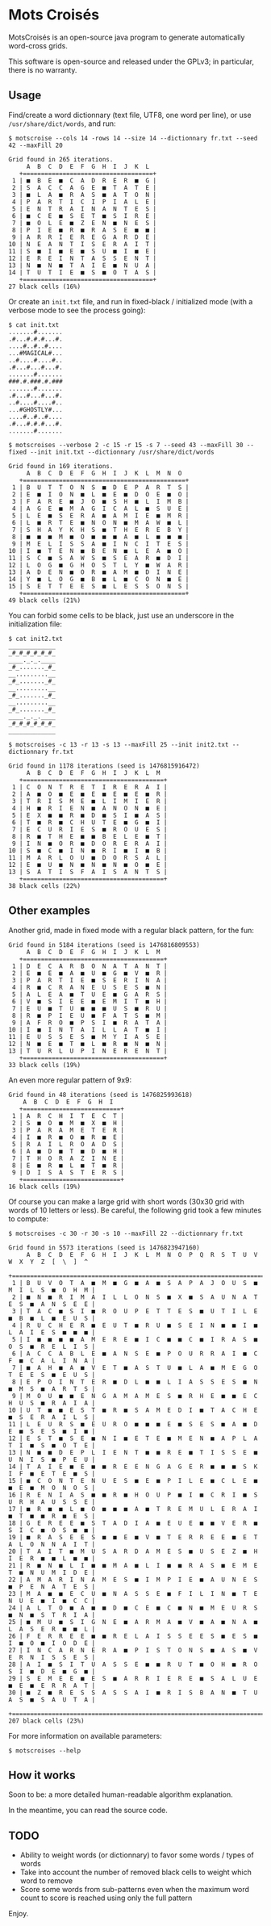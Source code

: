 # Mots Croisés

MotsCroisés is an open-source java program to generate automatically
word-cross grids.

This software is open-source and released under the GPLv3;
in particular, there is no warranty.

## Usage

Find/create a word dictionnary (text file, UTF8, one word per line), or use `/usr/share/dict/words`, and run:

	$ motscroise --cols 14 -rows 14 --size 14 --dictionnary fr.txt --seed 42 --maxFill 20

	Grid found in 265 iterations.
	     A  B  C  D  E  F  G  H  I  J  K  L 
	   +====================================+
	 1 | ■  B  E  ■  C  A  D  R  E  R  ■  G |
	 2 | S  A  C  C  A  G  E  ■  T  A  T  E |
	 3 | ■  L  A  ■  R  A  S  ■  A  T  O  N |
	 4 | P  A  R  T  I  C  I  P  I  A  L  E |
	 5 | E  N  T  R  A  I  N  A  N  T  E  S |
	 6 | ■  C  E  ■  S  E  T  ■  S  I  R  E |
	 7 | ■  O  L  E  ■  Z  E  N  ■  N  E  S |
	 8 | P  I  E  ■  R  ■  R  A  S  E  ■  ■ |
	 9 | A  R  R  I  E  R  E  G  A  R  D  E |
	10 | N  E  A  N  T  I  S  E  R  A  I  T |
	11 | S  ■  I  ■  E  ■  S  U  ■  I  ■  E |
	12 | E  R  E  I  N  T  A  S  S  E  N  T |
	13 | N  ■  N  ■  T  A  I  E  ■  N  U  A |
	14 | T  U  T  I  E  ■  S  ■  O  T  A  S |
	   +====================================+
	27 black cells (16%)

Or create an `init.txt` file, and run in fixed-black / initialized mode (with a verbose mode to see the process going):

	$ cat init.txt
	.......#.......
	.#...#.#.#...#.
	....#..#..#....
	...#MAGICAL#...
	..#....#....#..
	.#...#...#...#.
	.......#.......
	###.#.###.#.###
	.......#.......
	.#...#...#...#.
	..#....#....#..
	...#GHOSTLY#...
	....#..#..#....
	.#...#.#.#...#.
	.......#.......

	$ motscroises --verbose 2 -c 15 -r 15 -s 7 --seed 43 --maxFill 30 --fixed --init init.txt --dictionnary /usr/share/dict/words

	Grid found in 169 iterations.
	     A  B  C  D  E  F  G  H  I  J  K  L  M  N  O
	   +=============================================+
	 1 | B  U  T  T  O  N  S  ■  D  E  P  A  R  T  S |
	 2 | E  ■  I  O  N  ■  L  ■  E  ■  D  O  E  ■  O |
	 3 | F  A  R  E  ■  J  O  ■  S  H  ■  L  I  M  B |
	 4 | A  G  E  ■  M  A  G  I  C  A  L  ■  S  U  E |
	 5 | L  E  ■  S  E  R  A  ■  A  M  I  E  ■  M  R |
	 6 | L  ■  R  T  E  ■  N  O  N  ■  M  A  W  ■  L |
	 7 | S  H  A  Y  K  H  S  ■  T  H  E  R  E  B  Y |
	 8 | ■  ■  ■  M  ■  O  ■  ■  ■  A  ■  L  ■  ■  ■ |
	 9 | M  E  L  I  S  S  A  ■  I  N  C  I  T  E  S |
	10 | I  ■  T  E  N  ■  B  E  N  ■  L  E  A  ■  O |
	11 | S  C  ■  S  A  W  S  ■  S  E  A  R  ■  D  I |
	12 | L  O  G  ■  G  H  O  S  T  L  Y  ■  W  A  R |
	13 | A  D  E  N  ■  O  R  ■  A  M  ■  D  I  N  E |
	14 | Y  ■  L  O  G  ■  B  ■  L  ■  C  O  N  ■  E |
	15 | S  E  T  T  E  E  S  ■  L  E  S  S  O  N  S |
	   +=============================================+
	49 black cells (21%)

You can forbid some cells to be black, just use an underscore in the initialization file:

	$ cat init2.txt
	_____________
	_#_#_#_#_#_#_
	____._._.____
	_#_......._#_
	__.........__
	_#_......._#_
	__.........__
	_#_......._#_
	__.........__
	_#_......._#_
	____._._.____
	_#_#_#_#_#_#_
	_____________

	$ motscroises -c 13 -r 13 -s 13 --maxFill 25 --init init2.txt --dictionnary fr.txt

	Grid found in 1178 iterations (seed is 1476815916472)
	     A  B  C  D  E  F  G  H  I  J  K  L  M 
	   +=======================================+
	 1 | C  O  N  T  R  E  T  I  R  E  R  A  I |
	 2 | A  ■  O  ■  E  ■  E  ■  E  ■  E  ■  R |
	 3 | T  R  I  S  M  E  ■  L  I  M  I  E  R |
	 4 | H  ■  R  I  E  N  ■  A  N  O  N  ■  E |
	 5 | E  X  ■  ■  R  ■  D  ■  S  I  ■  A  S |
	 6 | T  ■  R  ■  C  H  U  T  E  ■  G  ■  I |
	 7 | E  C  U  R  I  E  S  ■  R  O  U  E  S |
	 8 | R  ■  T  H  E  ■  ■  B  E  L  E  ■  T |
	 9 | I  N  ■  O  R  ■  D  O  R  E  R  A  I |
	10 | S  ■  C  ■  I  N  ■  R  I  ■  I  ■  B |
	11 | M  A  R  L  O  U  ■  D  O  R  S  A  L |
	12 | E  ■  U  ■  N  ■  N  ■  N  ■  O  ■  E |
	13 | S  A  T  I  S  F  A  I  S  A  N  T  S |
	   +=======================================+
	38 black cells (22%)

## Other examples

Another grid, made in fixed mode with a regular black pattern, for the fun:

	Grid found in 5184 iterations (seed is 1476816809553)
	     A  B  C  D  E  F  G  H  I  J  K  L  M
	   +=======================================+
	 1 | D  E  C  A  R  B  O  N  A  T  A  N  T |
	 2 | E  ■  E  ■  A  ■  U  ■  G  ■  V  ■  R |
	 3 | P  A  R  T  I  E  ■  S  E  R  I  N  A |
	 4 | R  ■  C  R  A  N  E  U  S  E  S  ■  N |
	 5 | A  L  E  A  ■  T  U  E  ■  G  A  R  S |
	 6 | V  ■  S  I  E  E  ■  E  M  I  T  ■  H |
	 7 | E  U  ■  T  U  ■  ■  ■  U  S  ■  R  U |
	 8 | R  ■  P  I  E  U  ■  F  A  T  S  ■  M |
	 9 | A  F  R  O  ■  P  S  I  ■  R  A  T  A |
	10 | I  ■  I  N  T  A  I  L  L  A  T  ■  I |
	11 | E  U  S  S  E  S  ■  M  Y  I  A  S  E |
	12 | N  ■  E  ■  T  ■  L  ■  R  ■  N  ■  N |
	13 | T  U  R  L  U  P  I  N  E  R  E  N  T |
	   +=======================================+
	33 black cells (19%)

An even more regular pattern of 9x9:
	
	Grid found in 48 iterations (seed is 1476825993618)
        A  B  C  D  E  F  G  H  I 
	   +===========================+
	 1 | A  R  C  H  I  T  E  C  T |
	 2 | S  ■  O  ■  M  ■  X  ■  H |
	 3 | P  A  R  A  M  E  T  E  R |
	 4 | I  ■  R  ■  O  ■  R  ■  E |
	 5 | R  A  I  L  R  O  A  D  S |
	 6 | A  ■  D  ■  T  ■  D  ■  H |
	 7 | T  H  O  R  A  Z  I  N  E |
	 8 | E  ■  R  ■  L  ■  T  ■  R |
	 9 | D  I  S  A  S  T  E  R  S |
	   +===========================+
	16 black cells (19%)
	
Of course you can make a large grid with short words (30x30 grid with words of 10 letters or less).
Be careful, the following grid took a few minutes to compute:

	$ motscroises -c 30 -r 30 -s 10 --maxFill 22 --dictionnary fr.txt

	Grid found in 5573 iterations (seed is 1476823947160)
	     A  B  C  D  E  F  G  H  I  J  K  L  M  N  O  P  Q  R  S  T  U  V  W  X  Y  Z  [  \  ]  ^
	   +==========================================================================================+
	 1 | B  U  V  O  T  A  ■  M  ■  G  ■  A  ■  S  A  P  A  J  O  U  S  ■  M  I  L  S  ■  O  H  M |
	 2 | ■  N  ■  R  I  M  A  I  L  L  O  N  S  ■  X  ■  S  A  U  N  A  T  E  S  ■  A  N  S  E  E |
	 3 | T  A  C  ■  S  I  ■  R  O  U  P  E  T  T  E  S  ■  U  T  I  L  E  ■  B  ■  L  ■  E  U  S |
	 4 | R  U  C  H  E  R  ■  E  U  T  ■  R  U  ■  S  E  I  N  ■  ■  I  ■  L  A  I  E  S  ■  ■  ■ |
	 5 | I  ■  ■  ■  ■  A  M  E  R  E  ■  I  C  ■  ■  C  ■  I  R  A  S  ■  O  S  ■  R  E  L  I  S |
	 6 | A  C  C  A  B  L  E  ■  A  N  S  E  ■  P  O  U  R  R  A  I  ■  C  F  ■  C  A  L  I  N  A |
	 7 | ■  A  H  ■  A  ■  V  E  T  ■  A  S  T  U  ■  L  A  ■  M  E  G  O  T  E  E  S  ■  E  U  S |
	 8 | E  P  O  I  N  T  E  R  ■  D  L  ■  ■  L  I  A  S  S  E  S  ■  N  ■  M  S  ■  A  R  T  S |
	 9 | M  O  U  ■  ■  E  N  G  A  M  A  M  E  S  ■  R  H  E  ■  ■  E  C  H  U  S  ■  R  A  I  A |
	10 | U  T  ■  ■  E  S  T  ■  R  ■  S  A  M  E  D  I  ■  T  A  C  H  E  ■  S  E  R  A  I  L  S |
	11 | L  E  U  R  S  ■  E  U  R  O  ■  ■  ■  E  ■  S  E  S  ■  A  ■  D  E  ■  S  E  S  ■  I  ■ |
	12 | E  S  T  ■  S  E  ■  N  I  ■  E  T  E  ■  M  E  N  ■  A  P  L  A  T  I  ■  S  ■  O  T  E |
	13 | N  ■  ■  D  E  P  L  I  E  N  T  ■  ■  R  E  ■  T  I  S  S  E  ■  U  N  I  S  ■  P  E  U |
	14 | T  A  I  E  ■  E  ■  ■  R  E  E  N  G  A  G  E  R  ■  ■  ■  S  K  I  F  ■  E  T  E  ■  S |
	15 | ■  C  O  N  T  E  N  U  E  S  ■  E  ■  P  I  L  E  ■  C  L  E  ■  ■  E  ■  M  O  N  O  S |
	16 | R  E  N  I  A  S  ■  ■  R  ■  H  O  U  P  ■  I  ■  C  R  I  ■  S  U  R  H  A  U  S  S  E |
	17 | ■  R  ■  ■  L  ■  O  ■  ■  ■  A  ■  T  R  E  M  U  L  E  R  A  I  ■  T  ■  ■  R  ■  E  S |
	18 | G  E  R  E  E  ■  S  T  A  D  I  A  ■  E  U  E  ■  ■  V  E  R  ■  S  I  C  ■  O  S  ■  ■ |
	19 | ■  R  A  S  E  E  S  ■  ■  E  ■  V  ■  T  E  R  R  E  E  ■  E  T  A  L  O  N  N  A  I  T |
	20 | T  A  I  T  ■  M  U  S  A  R  D  A  M  E  S  ■  U  S  E  Z  ■  H  I  E  R  ■  ■  L  ■  ■ |
	21 | R  ■  N  ■  L  I  ■  ■  M  A  ■  L  I  ■  ■  R  A  S  ■  E  M  E  T  ■  N  U  M  I  D  E |
	22 | A  M  A  R  I  N  A  M  E  S  ■  I  M  P  I  E  ■  A  U  N  E  S  ■  P  E  N  A  T  E  S |
	23 | M  A  ■  ■  E  C  U  ■  N  A  S  S  E  ■  F  I  L  I  N  ■  T  E  N  U  E  ■  I  ■  C  C |
	24 | A  L  T  O  ■  A  ■  ■  D  ■  C  E  ■  C  ■  N  ■  M  E  U  R  S  ■  N  ■  S  T  R  I  A |
	25 | ■  M  U  ■  S  I  G  N  E  ■  A  R  M  A  ■  V  ■  A  ■  N  A  ■  L  A  S  E  R  ■  ■  L |
	26 | F  E  R  R  E  E  ■  ■  R  E  L  A  I  S  S  E  E  S  ■  E  S  ■  I  ■  O  ■  I  O  D  E |
	27 | I  N  C  A  R  N  E  R  A  ■  P  I  S  T  O  N  S  ■  A  S  ■  V  E  R  N  I  S  S  E  S |
	28 | A  I  ■  S  I  T  U  A  S  S  E  ■  ■  R  U  T  ■  O  H  ■  R  O  S  I  ■  D  E  ■  G  ■ |
	29 | S  E  M  E  E  ■  E  S  ■  A  R  R  I  E  R  E  ■  S  A  L  U  E  ■  E  ■  E  R  R  A  T |
	30 | ■  Z  ■  R  E  S  S  A  S  S  A  I  ■  R  I  S  B  A  N  ■  T  U  A  S  ■  S  A  U  T  A |
	   +==========================================================================================+
	207 black cells (23%)

For more information on available parameters:

	$ motscroises --help

## How it works

Soon to be: a more detailed human-readable algorithm explanation.

In the meantime, you can read the source code.

## TODO

* Ability to weight words (or dictionnary) to favor some words / types of words
* Take into account the number of removed black cells to weight which word to remove
* Score some words from sub-patterns even when the maximum word count to score is reached using only the full pattern

Enjoy.
